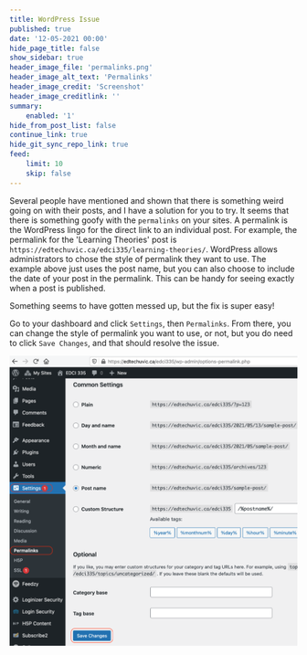 ```yaml
---
title: WordPress Issue
published: true
date: '12-05-2021 00:00'
hide_page_title: false
show_sidebar: true
header_image_file: 'permalinks.png'
header_image_alt_text: 'Permalinks'
header_image_credit: 'Screenshot'
header_image_creditlink: ''
summary:
    enabled: '1'
hide_from_post_list: false
continue_link: true
hide_git_sync_repo_link: true
feed:
    limit: 10
    skip: false
---
```


Several people have mentioned and shown that there is something weird going on with their posts, and I have a solution for you to try. It seems that there is something goofy with the `permalinks` on your sites. A permalink is the WordPress lingo for the direct link to an individual post. For example, the permalink for the 'Learning Theories' post is `https://edtechuvic.ca/edci335/learning-theories/`. WordPress allows administrators to chose the style of permalink they want to use. The example above just uses the post name, but you can also choose to include the date of your post in the permalink. This can be handy for seeing exactly when a post is published.

Something seems to have gotten messed up, but the fix is super easy!

Go to your dashboard and click `Settings`, then `Permalinks`. From there, you can change the style of permalink you want to use, or not, but you do need to click `Save Changes`, and that should resolve the issue.

![alt-text](permalinks.png "Image of the permalinks settings in WordPress")
